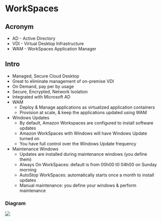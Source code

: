 # WorkSpaces

## Acronym
* AD - Active Directory
* VDI - Virtual Desktop Infrastructure
* WAM - WorkSpaces Application Manager

## Intro
* Managed, Secure Cloud Desktop
* Great to eliminate management of on-premise VDI 
* On Demand, pay per by usage
* Secure, Encrypted, Network Isolation
* Integrated with Microsoft AD
* WAM
  * Deploy & Manage applications as virtualized application containers
  * Provision at scale, & keep the applications updated using WAM
* Windows Updates  
  * By default, Amazon Workspaces are configured to install software updates
  * Amazon WorkSpaces with Windows will have Windows Update turned on
  * You have full control over the Windows Update frequency
* Maintenance Windows
  * Updates are installed during maintenance windows (you define them)
  * Always On WorkSpaces: default is from 00h00 t0 04h00 on Sunday morning
  * AutoStop WorkSpaces: automatically starts once a month to install updates
  * Manual maintenance: you define your windows & perform maintenance

### Diagram
[<img src="https://i.imgur.com/B5mLz3i.png">](https://i.imgur.com/B5mLz3i.png)
